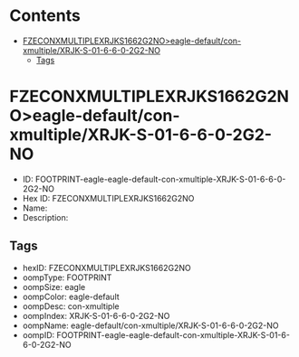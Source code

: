 



Contents
========

* [FZECONXMULTIPLEXRJKS1662G2NO>eagle-default/con-xmultiple/XRJK-S-01-6-6-0-2G2-NO](#fzeconxmultiplexrjks1662g2noeagle-defaultcon-xmultiplexrjk-s-01-6-6-0-2g2-no)
	* [Tags](#tags)

# FZECONXMULTIPLEXRJKS1662G2NO>eagle-default/con-xmultiple/XRJK-S-01-6-6-0-2G2-NO

- ID: FOOTPRINT-eagle-eagle-default-con-xmultiple-XRJK-S-01-6-6-0-2G2-NO
- Hex ID: FZECONXMULTIPLEXRJKS1662G2NO
- Name: 
- Description: 

## Tags

- hexID: FZECONXMULTIPLEXRJKS1662G2NO
- oompType: FOOTPRINT
- oompSize: eagle
- oompColor: eagle-default
- oompDesc: con-xmultiple
- oompIndex: XRJK-S-01-6-6-0-2G2-NO
- oompName: eagle-default/con-xmultiple/XRJK-S-01-6-6-0-2G2-NO
- oompID: FOOTPRINT-eagle-eagle-default-con-xmultiple-XRJK-S-01-6-6-0-2G2-NO

